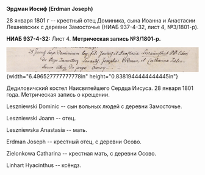 **Эрдман Иосиф (Erdman Joseph)**

28 января 1801 г -- крестный отец Доминика, сына Иоанна и Анастасии
Лешневских с деревни Замосточье (НИАБ 937-4-32, лист 4, №3/1801-р).

**НИАБ 937-4-32:** Лист 4. **Метрическая запись №3/1801-р.**

![](./media/dd22ae1a02170a0444f69480b2be5a95ec640fb2.png){width="6.496527777777778in"
height="0.8381944444444445in"}

Дедиловичский костел Наисвятейшего Сердца Иисуса. 28 января 1801 года.
Метрическая запись о крещении.

Leszniewski Dominic -- сын вольных людей с деревни Замосточье.

Leszniewski Joann -- отец.

Leszniewska Anastasia -- мать.

Erdman Joseph -- крестный отец, с деревни Осово.

Zielonkowa Catharina -- крестная мать, с деревни Осово.

Linhart Hyacinthus -- ксёндз.
